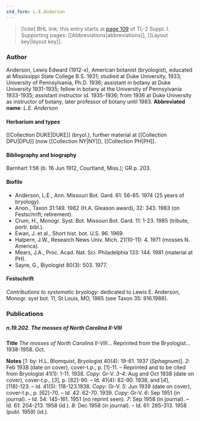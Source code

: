 ```yaml
---
std_form: L.E.Anderson
---
```


> [!cite] BHL link: this entry starts at [page 109](https://www.biodiversitylibrary.org/page/33264836) of TL-2 Suppl. I.
> Supporting pages: [[Abbreviations|abbreviations]], [[Layout key|layout key]].

### Author

Anderson, Lewis Edward (1912-x), American botanist (bryologist), educated at Mississippi State College B.S. 1931; studied at Duke University, 1933; University of Pennsylvania, Ph.D. 1936; assistant in botany at Duke University 1931-1935; fellow in botany at the University of Pennsylvania 1933-1935; assistant instructor id. 1935-1936; from 1936 at Duke University as instructor of botany, later professor of botany until 1983. 
**Abbreviated name**: *L.E. Anderson*

#### Herbarium and types

[[Collection DUKE|DUKE]] (bryol.), further material at [[Collection DPU|DPU]] (now [[Collection NY|NY]]), [[Collection PH|PH]].

#### Bibliography and biography

Barnhart 1:56 (b. 16 Jun 1912, Courtland, Miss.); GR p. 203.

#### Biofile

- Anderson, L.E., Ann. Missouri Bot. Gard. 61: 56-85. 1974 (25 years of bryology).
- Anon., Taxon 31:149. 1982 (H.A. Gleason award), 32: 343. 1983 (on Festschrift; retirement).
- Crum, H., Monogr. Syst. Bot. Missouri Bot. Gard. 11: 1-23. 1985 (tribute, portr. bibl.).
- Ewan, J. et al., Short hist. bot. U.S. 96. 1969.
- Halpern, J.W., Research News Univ. Mich. 21(10-11): 4. 1971 (mosses N. America).
- Mears, J.A., Proc. Acad. Nat. Sci. Philadelphia 133: 144. 1981 (material at PH).
- Sayre, G., Biyologist 80(3): 503. 1977.

#### Festschrift

*Contributions to systematic bryology*: dedicated to Lewis E. Anderson, Monogr. syst bot. 11, St Louis, MO, 1985 (see Taxon 35: 916.1986).

### Publications

##### n.19.202. The mosses of North Carolina II-VIII

**Title**
*The mosses of North Carolina II-VIII*... Reprinted from the Bryologist... 1938-1958. Oct.

**Notes**
\[*1*: by: H.L. Blomquist, Bryologist 40(4): 19-61. 1937 (*Sphagnum*)\].
*2*: Feb 1938 (date on cover), cover-t.p., p. \[1\]-11. – Reprinted and to be cited from Bryologist 41(1): 1-11. 1938. *Copy*: Gr-V.
*3-4*: Aug and Oct 1938 (date on cover), cover-t.p., \[*3*\], p. \[82\]-90. – Id. 41(4): 82-90. 1938, and \[*4*\], \[118\]-123. – Id. 41(5): 118-123.1938. *Copy*: Gr-V.
*5*: Jun 1939 (date on cover), cover-t.p., p. \[62\]-70. – Id. 42: 62-70. 1939. *Copy*: Gr-V.
*6*: Sep 1951 (in journal). – Id. 54: 145-161. 1951 (no reprint seen).
*7*: Sep 1958 (in journal). – Id. 61: 204-213. 1958 (id.).
*8*: Dec 1958 (in journal). – Id. 61: 285-313. 1958 (publ. 1959) (id.).

